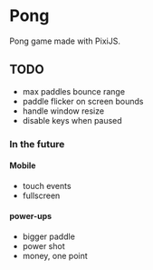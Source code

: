 # Pong

Pong game made with PixiJS.

## TODO

- max paddles bounce range
- paddle flicker on screen bounds
- handle window resize
- disable keys when paused

### In the future

#### Mobile
- touch events
- fullscreen

#### power-ups
- bigger paddle
- power shot
- money, one point
